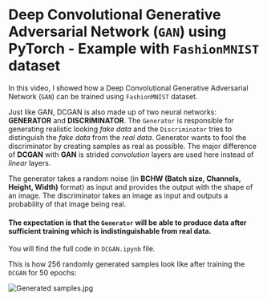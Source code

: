 # Deep Convolutional Generative Adversarial Network (`GAN`) using PyTorch - Example with `FashionMNIST` dataset

In this video, I showed how a Deep Convolutional Generative Adversarial Network (`GAN`) can be trained using `FashionMNIST` dataset.

Just like GAN, DCGAN is also made up of two neural networks: __GENERATOR__ and __DISCRIMINATOR__. The `Generator` is responsible for generating realistic looking _fake data_ and the `Discriminator` tries to distinguish the _fake data_ from the _real data_. Generator wants to fool the discriminator by creating samples as real as possible. The major difference of __DCGAN__ with __GAN__ is strided _convolution_ layers are used here instead of _linear_ layers. 

The generator takes a random noise (in __BCHW (Batch size, Channels, Height, Width)__ format) as input and provides the output with the shape of an image. The discriminator takes an image as input and outputs a probability of that image being real.

#### The expectation is that the `Generator` will be able to produce data after sufficient training which is indistinguishable from real data.

You will find the full code in `DCGAN.ipynb` file.

This is how 256 randomly generated samples look like after training the `DCGAN` for 50 epochs:

![Generated samples.jpg](https://github.com/randomaccess2023/MG2023/blob/main/Video%2048/Generated%20samples.jpg "image Title")
